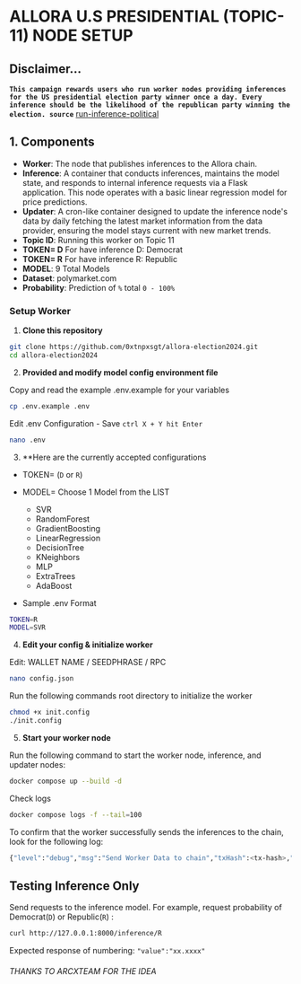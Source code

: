 # ALLORA U.S PRESIDENTIAL (TOPIC-11) NODE SETUP
## Disclaimer...
**`This campaign rewards users who run worker nodes providing inferences for the US presidential election party winner once a day. Every inference should be the likelihood of the republican party winning the election. source`** [run-inference-political](https://app.allora.network/points/campaign/run-inference-political)

## 1. Components
- **Worker**: The node that publishes inferences to the Allora chain.
- **Inference**: A container that conducts inferences, maintains the model state, and responds to internal inference requests via a Flask application. This node operates with a basic linear regression model for price predictions.
- **Updater**: A cron-like container designed to update the inference node's data by daily fetching the latest market information from the data provider, ensuring the model stays current with new market trends.
- **Topic ID**: Running this worker on Topic 11
- **TOKEN= D** For have inference D: Democrat
- **TOKEN= R** For have inference R: Republic
- **MODEL**: 9 Total Models
- **Dataset**: polymarket.com
- **Probability**: Prediction of `%` total `0 - 100%`

### Setup Worker

1. **Clone this repository**
```bash
git clone https://github.com/0xtnpxsgt/allora-election2024.git
cd allora-election2024
```
2. **Provided and modify model config environment file**
    
Copy and read the example .env.example for your variables
```bash
cp .env.example .env
```
Edit .env Configuration - Save `ctrl X + Y hit Enter`
```bash
nano .env
 ```
	
3. **Here are the currently accepted configurations
- TOKEN= (`D` or `R`) 
- MODEL= Choose 1 Model from the LIST 
	- SVR
 	- RandomForest
	- GradientBoosting
	- LinearRegression
	- DecisionTree
	- KNeighbors
	- MLP
	- ExtraTrees
	- AdaBoost

- Sample .env Format
```bash
TOKEN=R
MODEL=SVR
```

4. **Edit your config & initialize worker**

Edit: WALLET NAME / SEEDPHRASE / RPC
```bash
nano config.json
```
Run the following commands root directory to initialize the worker
```bash
chmod +x init.config
./init.config
```
5. **Start your worker node**
    
Run the following command to start the worker node, inference, and updater nodes:
```bash
docker compose up --build -d
```
Check logs
```bash
docker compose logs -f --tail=100
```

To confirm that the worker successfully sends the inferences to the chain, look for the following log:
```bash
{"level":"debug","msg":"Send Worker Data to chain","txHash":<tx-hash>,"time":<timestamp>,"message":"Success"}
```

## Testing Inference Only

Send requests to the inference model. For example, request probability of Democrat(`D`) or Republic(`R`) :
```sh
curl http://127.0.0.1:8000/inference/R
```
Expected response of numbering:
`"value":"xx.xxxx"`


###### THANKS TO ARCXTEAM FOR THE IDEA
